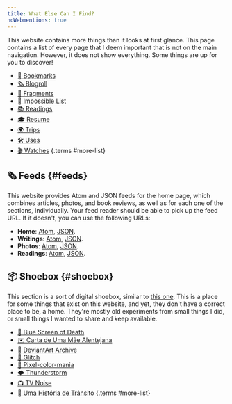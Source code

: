 ```yaml
---
title: What Else Can I Find?
noWebmentions: true
---
```


This website contains more things than it looks at first glance. This page contains a list of every page that I deem important that is not on the main navigation. However, it does not show everything. Some things are up for you to <span id='trigger'>discover</span>!

<!--more-->

- [🔖 Bookmarks](/bookmarks/)
- [🗞️ Blogroll](/blogroll/)
- [💠 Fragments](/fragments/)
- [🚀 Impossible List](/impossible-list/)
- [📚 Readings](/readings/)
- [🎓 Resume](/resume/)
- [🌍 Trips](/trips/)
- [🛠 Uses](/uses/)
- [🎬 Watches](/watches/)
{.terms #more-list}

## 🗞️ Feeds {#feeds}

This website provides Atom and JSON feeds for the home page, which combines articles, photos, and book reviews, as well as for each one of the sections, individually. Your feed reader should be able to pick up the feed URL. If it doesn't, you can use the following URLs:

- **Home**: [Atom](/feed.xml), [JSON](/feed.json).
- **Writings**: [Atom](/articles/feed.xml), [JSON](/articles/feed.json).
- **Photos**: [Atom](/photos/feed.xml), [JSON](/photos/feed.json).
- **Readings**: [Atom](/readings/feed.xml), [JSON](/readings/feed.json).

## 📦 Shoebox {#shoebox}

This section is a sort of digital shoebox, similar to [this one](https://gilest.org/shoebox.html). This is a place for some things that exist on this website, and yet, they don't have a correct place to be, a home. They're mostly old experiments from small things I did, or small things I wanted to share and keep available.

- [🔵 Blue Screen of Death](/minisites/bsod/)
- [✉️ Carta de Uma Mãe Alentejana](/minisites/carta-mae-alentejana/)
- [🦙 DeviantArt Archive](/minisites/deviantart/)
- [📡 Glitch](/minisites/glitch/)
- [🌈 Pixel-color-mania](/minisites/pixelcolormania/)
- [🌩️ Thunderstorm](/minisites/thunderstorm/)
- [📺 TV Noise](/minisites/tv-noise/)
- [🚦 Uma História de Trânsito](/minisites/historia-transito/)
{.terms #more-list}

<audio id="music" loop>
  <source src="https://cdn.hacdias.com/media/nyan-cat.mp3" type="audio/mpeg">
</audio>
